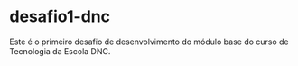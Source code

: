 # desafio1-dnc
Este é o primeiro desafio de desenvolvimento do módulo base do curso de Tecnologia da Escola DNC.
